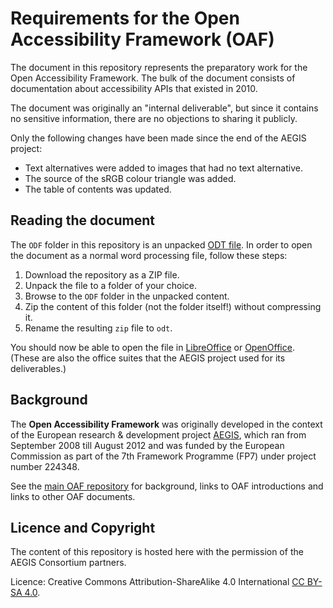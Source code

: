 # Requirements for the Open Accessibility Framework (OAF)

The document in this repository represents the preparatory work 
for the Open Accessibility Framework.
The bulk of the document consists of documentation about accessibility APIs
that existed in 2010.

The document was originally an "internal deliverable", but since it contains
no sensitive information, there are no objections to sharing it publicly.

Only the following changes have been made since the end of the AEGIS project:
* Text alternatives were added to images that had no text alternative.
* The source of the sRGB colour triangle was added.
* The table of contents was updated.

## Reading the document

The `ODF` folder in this repository is an unpacked
[ODT file](https://en.wikipedia.org/wiki/OpenDocument). 
In order to open the document as a normal word processing file, 
follow these steps:

1. Download the repository as a ZIP file.
2. Unpack the file to a folder of your choice.
3. Browse to the `ODF` folder in the unpacked content.
4. Zip the content of this folder (not the folder itself!) without compressing it.
5. Rename the resulting `zip` file to `odt`.

You should now be able to open the file in 
[LibreOffice](http://www.libreoffice.org/)
or 
[OpenOffice](http://www.openoffice.org/).
(These are also the office suites that the AEGIS project used for
its deliverables.)

## Background

The **Open Accessibility Framework** was originally developed in the context
of the European research & development project 
[AEGIS](http://www.aegis-project.eu/), 
which ran from September 2008 till August 2012
and was funded by the European Commission as part of the 
7th Framework Programme (FP7) under project number 224348. 

See the [main OAF repository](https://github.com/cstrobbe/OAF)
for background, links to OAF introductions and links to other OAF documents.


## Licence and Copyright

The content of this repository is hosted here with the permission of the AEGIS
Consortium partners.

Licence: Creative Commons Attribution-ShareAlike 4.0 International [CC BY-SA 4.0](LICENCE.html).

